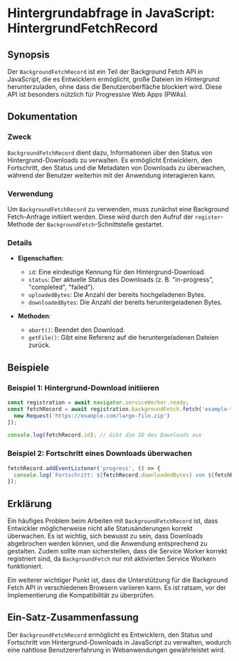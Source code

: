 <!--
Meta Description: # Hintergrundabfrage in JavaScript: HintergrundFetchRecord ## Synopsis Der `BackgroundFetchRecord` ist ein Teil der Background Fetch API in JavaScript...
Meta Keywords: die, der, den, downloads, ist
-->

# Hintergrundabfrage in JavaScript: HintergrundFetchRecord

## Synopsis
Der `BackgroundFetchRecord` ist ein Teil der Background Fetch API in JavaScript, die es Entwicklern ermöglicht, große Dateien im Hintergrund herunterzuladen, ohne dass die Benutzeroberfläche blockiert wird. Diese API ist besonders nützlich für Progressive Web Apps (PWAs).

## Dokumentation
### Zweck
`BackgroundFetchRecord` dient dazu, Informationen über den Status von Hintergrund-Downloads zu verwalten. Es ermöglicht Entwicklern, den Fortschritt, den Status und die Metadaten von Downloads zu überwachen, während der Benutzer weiterhin mit der Anwendung interagieren kann.

### Verwendung
Um `BackgroundFetchRecord` zu verwenden, muss zunächst eine Background Fetch-Anfrage initiiert werden. Diese wird durch den Aufruf der `register`-Methode der `BackgroundFetch`-Schnittstelle gestartet.

### Details
- **Eigenschaften**:
  - `id`: Eine eindeutige Kennung für den Hintergrund-Download.
  - `status`: Der aktuelle Status des Downloads (z. B. "in-progress", "completed", "failed").
  - `uploadedBytes`: Die Anzahl der bereits hochgeladenen Bytes.
  - `downloadedBytes`: Die Anzahl der bereits heruntergeladenen Bytes.
  
- **Methoden**:
  - `abort()`: Beendet den Download.
  - `getFile()`: Gibt eine Referenz auf die heruntergeladenen Dateien zurück.

## Beispiele
### Beispiel 1: Hintergrund-Download initiieren
```javascript
const registration = await navigator.serviceWorker.ready;
const fetchRecord = await registration.backgroundFetch.fetch('example-fetch', [
  new Request('https://example.com/large-file.zip')
]);

console.log(fetchRecord.id); // Gibt die ID des Downloads aus
```

### Beispiel 2: Fortschritt eines Downloads überwachen
```javascript
fetchRecord.addEventListener('progress', () => {
  console.log(`Fortschritt: ${fetchRecord.downloadedBytes} von ${fetchRecord.totalBytes}`);
});
```

## Erklärung
Ein häufiges Problem beim Arbeiten mit `BackgroundFetchRecord` ist, dass Entwickler möglicherweise nicht alle Statusänderungen korrekt überwachen. Es ist wichtig, sich bewusst zu sein, dass Downloads abgebrochen werden können, und die Anwendung entsprechend zu gestalten. Zudem sollte man sicherstellen, dass die Service Worker korrekt registriert sind, da `BackgroundFetch` nur mit aktivierten Service Workern funktioniert.

Ein weiterer wichtiger Punkt ist, dass die Unterstützung für die Background Fetch API in verschiedenen Browsern variieren kann. Es ist ratsam, vor der Implementierung die Kompatibilität zu überprüfen.

## Ein-Satz-Zusammenfassung
Der `BackgroundFetchRecord` ermöglicht es Entwicklern, den Status und Fortschritt von Hintergrund-Downloads in JavaScript zu verwalten, wodurch eine nahtlose Benutzererfahrung in Webanwendungen gewährleistet wird.